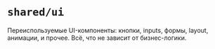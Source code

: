 # `shared/ui`

Переиспользуемые UI-компоненты: кнопки, inputs, формы, layout, анимации, и прочее. Всё, что не зависит от бизнес-логики.